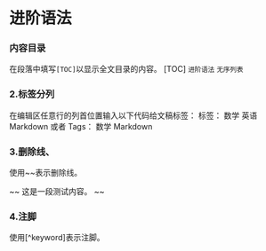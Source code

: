 # 进阶语法
### 内容目录
在段落中填写`[TOC]`以显示全文目录的内容。
[TOC]
`进阶语法`
`无序列表`
### 2.标签分列
在编辑区任意行的列首位置输入以下代码给文稿标签：
标签： 数学 英语 Markdown
或者
Tags： 数学 Markdown
### 3.删除线、

使用~~表示删除线。

~~ 这是一段测试内容。 ~~

### 4.注脚
使用[^keyword]表示注脚。
